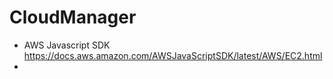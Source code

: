 # CloudManager

- AWS Javascript SDK https://docs.aws.amazon.com/AWSJavaScriptSDK/latest/AWS/EC2.html
- 

